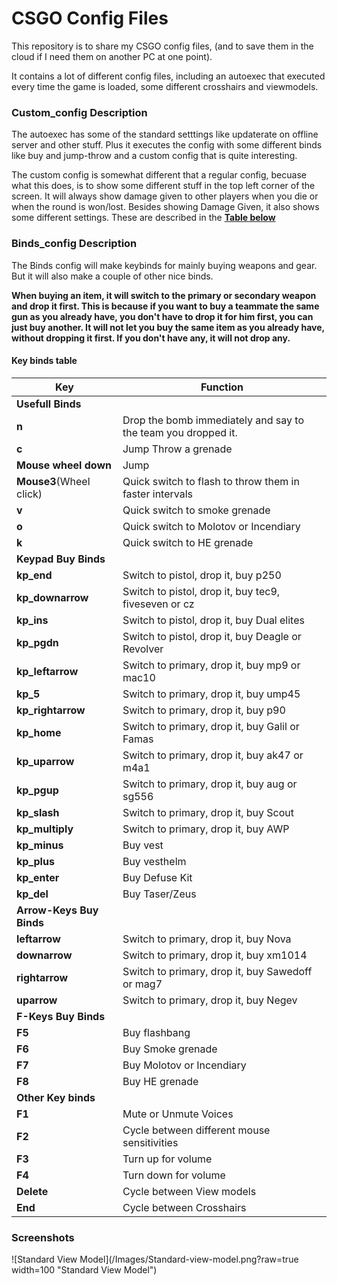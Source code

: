 <h1> CSGO Config Files </h1>

This repository is to share my CSGO config files, (and to save them in the cloud if I need them on another PC at one point).

It contains a lot of different config files, including an autoexec that executed every time the game is loaded, some different crosshairs and viewmodels.

<h3>Custom_config Description</h3>
The autoexec has some of the standard setttings like updaterate on offline server and other stuff. Plus it executes the config with some different binds like buy and jump-throw and a custom config that is quite interesting.

The custom config is somewhat different that a regular config, becuase what this does, is to show some different stuff in the top left corner of the screen. It will always show damage given to other players when you die or when the round is won/lost.
Besides showing Damage Given, it also shows some different settings. These are described in the [**Table below**](#key-binds-table)

<h3>Binds_config Description</h3>
The Binds config will make keybinds for mainly buying weapons and gear. But it will also make a couple of other nice binds.

**When buying an item, it will switch to the primary or secondary weapon and drop it first. This is because if you want to buy a teammate the same gun as you already have, you don't have to drop it for him first, you can just buy another. It will not let you buy the same item as you already have, without dropping it first. If you don't have any, it will not drop any.**

<h4>Key binds table</h4>

| Key						| Function															|
| ------------------------- | ----------------------------------------------------------------- |
| **Usefull Binds** 		| 																	|
| **n** 					| Drop the bomb immediately and say to the team you dropped it. 	|
| **c** 					| Jump Throw a grenade 												|
| **Mouse wheel down** 		| Jump 																|
| **Mouse3**(Wheel click) 	| Quick switch to flash to throw them in faster intervals 			|
| **v** 					| Quick switch to smoke grenade 									|
| **o** 					| Quick switch to Molotov or Incendiary 							|
| **k** 					| Quick switch to HE grenade 										|
| **Keypad Buy Binds** 		| 																	|
| **kp_end** 				| Switch to pistol, drop it, buy p250 								|
| **kp_downarrow** 			| Switch to pistol, drop it, buy tec9, fiveseven or cz 				|
| **kp_ins** 				| Switch to pistol, drop it, buy Dual elites 						|
| **kp_pgdn** 				| Switch to pistol, drop it, buy Deagle or Revolver 				|
| **kp_leftarrow** 			| Switch to primary, drop it, buy mp9 or mac10 						|
| **kp_5** 					| Switch to primary, drop it, buy ump45 							|
| **kp_rightarrow** 		| Switch to primary, drop it, buy p90 								|
| **kp_home** 				| Switch to primary, drop it, buy Galil or Famas 					|
| **kp_uparrow** 			| Switch to primary, drop it, buy ak47 or m4a1 						|
| **kp_pgup** 				| Switch to primary, drop it, buy aug or sg556 						|
| **kp_slash** 				| Switch to primary, drop it, buy Scout 							|
| **kp_multiply** 			| Switch to primary, drop it, buy AWP 								|
| **kp_minus** 				| Buy vest 															|
| **kp_plus** 				| Buy vesthelm 														|
| **kp_enter** 				| Buy Defuse Kit 													|
| **kp_del** 				| Buy Taser/Zeus 													|
| **Arrow-Keys Buy Binds** 	| 																	|
| **leftarrow** 			| Switch to primary, drop it, buy Nova 								|
| **downarrow** 			| Switch to primary, drop it, buy xm1014 							|
| **rightarrow** 			| Switch to primary, drop it, buy Sawedoff or mag7 					|
| **uparrow** 				| Switch to primary, drop it, buy Negev 							|
| **F-Keys Buy Binds** 		| 																	|
| **F5** 					| Buy flashbang 													|
| **F6** 					| Buy Smoke grenade 												|
| **F7** 					| Buy Molotov or Incendiary 										|
| **F8** 					| Buy HE grenade 													|
| **Other Key binds** 		| 																	|
| **F1** 					| Mute or Unmute Voices 											|
| **F2** 					| Cycle between different mouse sensitivities						|
| **F3** 					| Turn up for volume		 										|
| **F4** 					| Turn down for volume 												|
| **Delete** 				| Cycle between View models 										|
| **End** 					| Cycle between Crosshairs 											|

<h3>Screenshots</h3>

![Standard View Model](/Images/Standard-view-model.png?raw=true width=100 "Standard View Model")